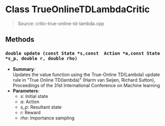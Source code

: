 # Class TrueOnlineTDLambdaCritic
> Source: critic-true-online-td-lambda.cpp
## Methods
### ``double update (const State *s,const  Action *a,const State *s_p, double r, double rho)``
* **Summary**:  
  Updates the value function using the True-Online TD(Lambda) update rule in "True Online TD(lambda)" (Harm van Seijen, Richard Sutton), Proceedings of the 31st International Conference on Machine learning  
* **Parameters**:  
  * _s_: Initial state
  * _a_: Action
  * _s_p_: Resultant state
  * _r_: Reward
  * _rho_: Importance sampling
